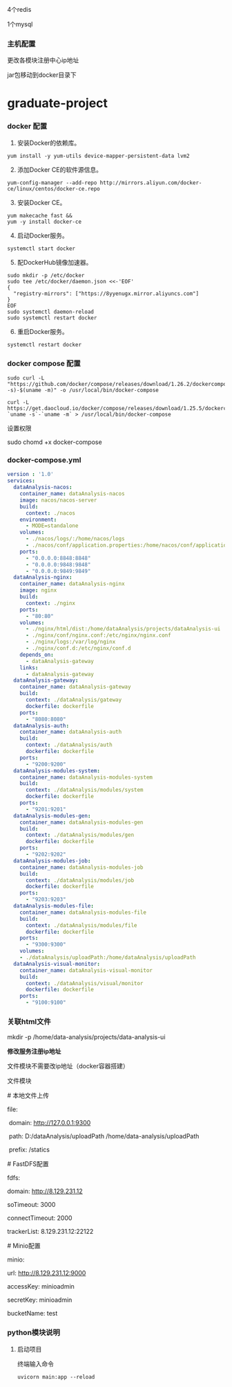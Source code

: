 4个redis

1个mysql

### 主机配置

更改各模块注册中心ip地址

jar包移动到docker目录下





# graduate-project

### docker 配置

1. 安装Docker的依赖库。

```
yum install -y yum-utils device-mapper-persistent-data lvm2
```

2. 添加Docker CE的软件源信息。

```
yum-config-manager --add-repo http://mirrors.aliyun.com/docker-ce/linux/centos/docker-ce.repo
```

3. 安装Docker CE。

```
yum makecache fast &&
yum -y install docker-ce
```

4. 启动Docker服务。

```
systemctl start docker
```

5. 配DockerHub镜像加速器。

```
sudo mkdir -p /etc/docker
sudo tee /etc/docker/daemon.json <<-'EOF'
{
  "registry-mirrors": ["https://8yyenugx.mirror.aliyuncs.com"]
}
EOF
sudo systemctl daemon-reload
sudo systemctl restart docker
```

6. 重启Docker服务。

```
systemctl restart docker
```

### docker compose 配置

```
sudo curl -L "https://github.com/docker/compose/releases/download/1.26.2/dockercompose-$(uname -s)-$(uname -m)" -o /usr/local/bin/docker-compose 

curl -L https://get.daocloud.io/docker/compose/releases/download/1.25.5/dockercompose-`uname -s`-`uname -m` > /usr/local/bin/docker-compose
```

设置权限

sudo chomd +x docker-compose



### docker-compose.yml

```yaml
version : '1.0'
services:
  dataAnalysis-nacos:
    container_name: dataAnalysis-nacos
    image: nacos/nacos-server
    build:
      context: ./nacos
    environment:
      - MODE=standalone
    volumes:
      - ./nacos/logs/:/home/nacos/logs
      - ./nacos/conf/application.properties:/home/nacos/conf/application.properties
    ports:
      - "0.0.0.0:8848:8848"
      - "0.0.0.0:9848:9848"
      - "0.0.0.0:9849:9849"
  dataAnalysis-nginx:
    container_name: dataAnalysis-nginx
    image: nginx
    build:
      context: ./nginx
    ports:
      - "80:80"
    volumes:
      - ./nginx/html/dist:/home/dataAnalysis/projects/dataAnalysis-ui
      - ./nginx/conf/nginx.conf:/etc/nginx/nginx.conf
      - ./nginx/logs:/var/log/nginx
      - ./nginx/conf.d:/etc/nginx/conf.d
    depends_on:
      - dataAnalysis-gateway
    links:
      - dataAnalysis-gateway
  dataAnalysis-gateway:
    container_name: dataAnalysis-gateway
    build:
      context: ./dataAnalysis/gateway
      dockerfile: dockerfile
    ports:
      - "8080:8080"
  dataAnalysis-auth:
    container_name: dataAnalysis-auth
    build:
      context: ./dataAnalysis/auth
      dockerfile: dockerfile
    ports:
      - "9200:9200"
  dataAnalysis-modules-system:
    container_name: dataAnalysis-modules-system
    build:
      context: ./dataAnalysis/modules/system
      dockerfile: dockerfile
    ports:
      - "9201:9201"
  dataAnalysis-modules-gen:
    container_name: dataAnalysis-modules-gen
    build:
      context: ./dataAnalysis/modules/gen
      dockerfile: dockerfile
    ports:
      - "9202:9202"
  dataAnalysis-modules-job:
    container_name: dataAnalysis-modules-job
    build:
      context: ./dataAnalysis/modules/job
      dockerfile: dockerfile
    ports:
      - "9203:9203"
  dataAnalysis-modules-file:
    container_name: dataAnalysis-modules-file
    build:
      context: ./dataAnalysis/modules/file
      dockerfile: dockerfile
    ports:
      - "9300:9300"
    volumes:
    - ./dataAnalysis/uploadPath:/home/dataAnalysis/uploadPath
  dataAnalysis-visual-monitor:
    container_name: dataAnalysis-visual-monitor
    build:
      context: ./dataAnalysis/visual/monitor
      dockerfile: dockerfile
    ports:
      - "9100:9100"

```





### 关联html文件

mkdir -p /home/data-analysis/projects/data-analysis-ui





**修改服务注册ip地址**

文件模块不需要改ip地址（docker容器搭建）



文件模块

\# 本地文件上传    

file:

​    domain: http://127.0.0.1:9300

​    path: D:/dataAnalysis/uploadPath      /home/data-analysis/uploadPath

​    prefix: /statics



\# FastDFS配置

fdfs:

  domain: http://8.129.231.12

  soTimeout: 3000

  connectTimeout: 2000

  trackerList: 8.129.231.12:22122



\# Minio配置

minio:

  url: http://8.129.231.12:9000

  accessKey: minioadmin

  secretKey: minioadmin

  bucketName: test

### python模块说明

1. 启动项目

   终端输入命令

   ```shell
   uvicorn main:app --reload
   ```

